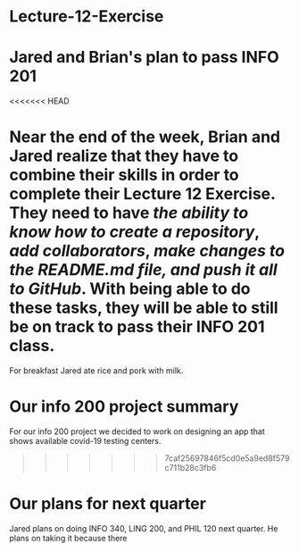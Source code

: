 # Lecture-12-Exercise
# Jared and Brian's plan to pass INFO 201
<<<<<<< HEAD

Near the end of the week, Brian and Jared realize that they have to combine their skills in order to complete their **Lecture 12 Exercise**. They need to have _the ability to know how to create a repository_, _add collaborators_, _make changes to the README.md file, and push it all to GitHub_. With being able to do these tasks, they will be able to still be on track to pass their INFO 201 class.
=======
For breakfast Jared ate rice and pork with milk.

# Our info 200 project summary
For our info 200 project we decided to work on designing an app that shows available covid-19 testing centers.
>>>>>>> 7caf25697846f5cd0e5a9ed8f579c711b28c3fb6
# Our plans for next quarter
Jared plans on doing INFO 340, LING 200, and PHIL 120 next quarter. He plans on taking it because there 
